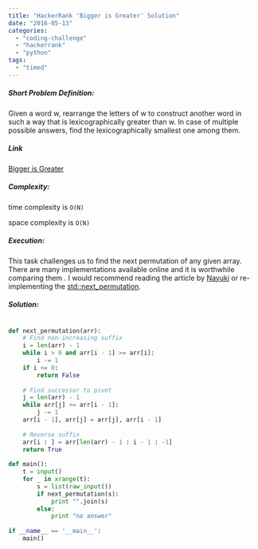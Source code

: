 ```yaml
---
title: "HackerRank 'Bigger is Greater' Solution"
date: "2016-05-13"
categories: 
  - "coding-challenge"
  - "hackerrank"
  - "python"
tags: 
  - "timed"
---
```


##### Short Problem Definition:

Given a word w, rearrange the letters of w to construct another word in such a way that is lexicographically greater than w. In case of multiple possible answers, find the lexicographically smallest one among them.

##### Link

[Bigger is Greater](https://www.hackerrank.com/challenges/bigger-is-greater)

##### Complexity:

time complexity is `O(N)`

space complexity is `O(N)`

##### Execution:

This task challenges us to find the next permutation of any given array. There are many implementations available online and it is worthwhile comparing them . I would recommend reading the article by [Nayuki](https://www.nayuki.io/page/next-lexicographical-permutation-algorithm) or re-implementing the [std::next\_permutation](http://en.cppreference.com/w/cpp/algorithm/next_permutation).

##### Solution:

```python

def next_permutation(arr):
    # Find non-increasing suffix
    i = len(arr) - 1
    while i > 0 and arr[i - 1] >= arr[i]:
        i -= 1
    if i <= 0:
        return False
    
    # Find successor to pivot
    j = len(arr) - 1
    while arr[j] <= arr[i - 1]:
        j -= 1
    arr[i - 1], arr[j] = arr[j], arr[i - 1]
    
    # Reverse suffix
    arr[i : ] = arr[len(arr) - 1 : i - 1 : -1]
    return True 
        
def main():
    t = input()
    for _ in xrange(t):
        s = list(raw_input())
        if next_permutation(s):
            print "".join(s)
        else:
            print "no answer"
    
if __name__ == '__main__':
    main()
```
